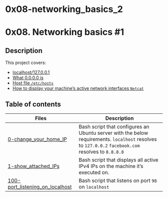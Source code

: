 # 0x08-networking_basics_2

# 0x08. Networking basics #1

## Description
This project covers:

- [localhost/127.0.0.1](https://en.wikipedia.org/wiki/Localhost)
- [What 0.0.0.0 is](https://en.wikipedia.org/wiki/0.0.0.0)
- [Host file ```/etc/hosts```](https://www.makeuseof.com/tag/modify-manage-hosts-file-linux/)
- [How to display your machine’s active network interfaces ```Netcat```](https://www.thegeekstuff.com/2012/04/nc-command-examples/)

## Table of contents
Files | Description
----- | -----------
[0-change_your_home_IP](./0-change_your_home_IP) | Bash script that configures an Ubuntu server with the below requirements. ```localhost``` resolves to ```127.0.0.2``` ```facebook.com``` resolves to ```8.8.8.8```
[1-show_attached_IPs](./1-show_attached_IPs) | Bash script that displays all active IPv4 IPs on the machine it’s executed on.
[100-port_listening_on_localhost](./100-port_listening_on_localhost) | Bash script that listens on port ```98``` on ```localhost```
